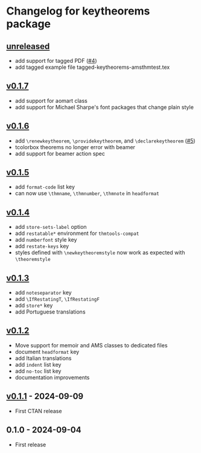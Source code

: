 # Changelog for keytheorems package

## [unreleased]
- add support for tagged PDF ([\#4](https://github.com/mbertucci47/keytheorems/issues/4))
- add tagged example file tagged-keytheorems-amsthmtest.tex

## [v0.1.7]
- add support for aomart class
- add support for Michael Sharpe's font packages that change plain style

## [v0.1.6]
- add `\renewkeytheorem`, `\providekeytheorem`, and `\declarekeytheorem` ([\#5](https://github.com/mbertucci47/keytheorems/issues/5))
- tcolorbox theorems no longer error with beamer
- add support for beamer action spec

## [v0.1.5]
- add `format-code` list key
- can now use `\thmname`, `\thmnumber`, `\thmnote` in `headformat`

## [v0.1.4]
- add `store-sets-label` option
- add `restatable*` environment for `thmtools-compat`
- add `numberfont` style key
- add `restate-keys` key
- styles defined with `\newkeytheoremstyle` now work as expected with `\theoremstyle`

## [v0.1.3]
- add `noteseparator` key
- add `\IfRestatingT`, `\IfRestatingF`
- add `store*` key
- add Portuguese translations

## [v0.1.2]
- Move support for memoir and AMS classes to dedicated files
- document `headformat` key
- add Italian translations
- add `indent` list key
- add `no-toc` list key
- documentation improvements

## [v0.1.1] - 2024-09-09
- First CTAN release

## 0.1.0 - 2024-09-04
- First release

[unreleased]: https://github.com/mbertucci47/keytheorems/compare/v0.1.7...develop
[v0.1.7]: https://github.com/mbertucci47/keytheorems/compare/v0.1.6...v0.1.7
[v0.1.6]: https://github.com/mbertucci47/keytheorems/compare/v0.1.5...v0.1.6
[v0.1.5]: https://github.com/mbertucci47/keytheorems/compare/v0.1.4...v0.1.5
[v0.1.4]: https://github.com/mbertucci47/keytheorems/compare/v0.1.3...v0.1.4
[v0.1.3]: https://github.com/mbertucci47/keytheorems/compare/v0.1.2...v0.1.3
[v0.1.2]: https://github.com/mbertucci47/keytheorems/compare/v0.1.1...v0.1.2
[v0.1.1]: https://github.com/mbertucci47/keytheorems/compare/v0.1.0...v0.1.1